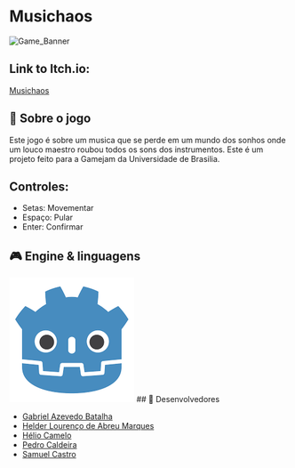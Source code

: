 # Musichaos

![Game_Banner](https://user-images.githubusercontent.com/48698728/188046498-a1fbd83a-c48c-48a3-b07f-7a93f593ca3b.png)

## Link to Itch.io: 
  [Musichaos](<https://helld3r.itch.io/musicaos>)

## 📃 Sobre o jogo
Este jogo é sobre um musica que se perde em um mundo dos sonhos onde um louco maestro roubou todos os sons dos instrumentos. Este é um projeto feito para a Gamejam da Universidade de Brasilia.

## Controles:
- Setas: Movementar
- Espaço: Pular
- Enter: Confirmar


## 🎮 Engine & linguagens

<img src="https://github.com/GameJamFGA-UnB/Grupo6/blob/main/Godot%20logo.png"/>
## 🧠 Desenvolvedores

- [Gabriel Azevedo Batalha](https://github.com/Gabriel-Azevedo-Batalha)
- [Helder Lourenço de Abreu Marques](https://github.com/F1reFinger)
- [Hélio Camelo](https://github.com/heliocamelo)
- [Pedro Caldeira](https://github.com/PedroMoraes39)
- [Samuel Castro](https://github.com/SamuelCastro7)
